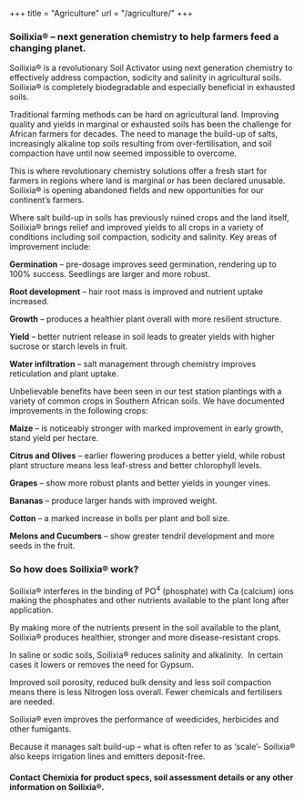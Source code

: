 +++
title = "Agriculture"
url = "/agriculture/"
+++

### Soilixia® – next generation chemistry to help farmers feed a changing planet.

Soilixia® is a revolutionary Soil Activator using next generation chemistry to effectively address compaction, sodicity and salinity in agricultural soils. Soilixia® is completely biodegradable and especially beneficial in exhausted soils.

Traditional farming methods can be hard on agricultural land. Improving quality and yields in marginal or exhausted soils has been the challenge for African farmers for decades. The need to manage the build-up of salts, increasingly alkaline top soils resulting from over-fertilisation, and soil compaction have until now seemed impossible to overcome.

This is where revolutionary chemistry solutions offer a fresh start for farmers in regions where land is marginal or has been declared unusable. Soilixia® is opening abandoned fields and new opportunities for our continent’s farmers.

Where salt build-up in soils has previously ruined crops and the land itself, Soilixia® brings relief and improved yields to all crops in a variety of conditions including soil compaction, sodicity and salinity. Key areas of improvement include:

**Germination** – pre-dosage improves seed germination, rendering up to 100% success. Seedlings are larger and more robust.

**Root development** – hair root mass is improved and nutrient uptake increased.

**Growth** – produces a healthier plant overall with more resilient structure.

**Yield** – better nutrient release in soil leads to greater yields with higher sucrose or starch levels in fruit.

**Water infiltration** – salt management through chemistry improves reticulation and plant uptake.

Unbelievable benefits have been seen in our test station plantings with a variety of common crops in Southern African soils. We have documented improvements in the following crops:

**Maize** – is noticeably stronger with marked improvement in early growth, stand yield per hectare.

**Citrus and Olives** – earlier flowering produces a better yield, while robust plant structure means less leaf-stress and better chlorophyll levels.

**Grapes** – show more robust plants and better yields in younger vines.

**Bananas** – produce larger hands with improved weight.

**Cotton** – a marked increase in bolls per plant and boll size.

**Melons and Cucumbers** – show greater tendril development and more seeds in the fruit.

### **So how does Soilixia® work?**

Soilixia® interferes in the binding of PO<sup>4</sup> (phosphate) with Ca (calcium) ions making the phosphates and other nutrients available to the plant long after application.

By making more of the nutrients present in the soil available to the plant, Soilixia® produces healthier, stronger and more disease-resistant crops.

In saline or sodic soils, Soilixia® reduces salinity and alkalinity.  In certain cases it lowers or removes the need for Gypsum.

Improved soil porosity, reduced bulk density and less soil compaction means there is less Nitrogen loss overall. Fewer chemicals and fertilisers are needed.

Soilixia® even improves the performance of weedicides, herbicides and other fumigants.

Because it manages salt build-up – what is often refer to as ‘scale’- Soilixia® also keeps irrigation lines and emitters deposit-free.

#### Contact Chemixia for product specs, soil assessment details or any other information on Soilixia®.